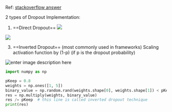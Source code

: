 Ref: [stackoverflow answer](https://stackoverflow.com/questions/54109617/implementing-dropout-from-scratch)

2 types of Dropout Implementation:
1. ==Direct Dropout==
![](https://i.stack.imgur.com/G8WvT.gif)

![](https://i.stack.imgur.com/OnN6y.gif)

3. ==Inverted Dropout== (most commonly used in frameworks)
Scaling activation function by (1-p) (if p is the dropout probability)

![enter image description here](https://i.stack.imgur.com/OKh1Y.gif)

```python
import numpy as np

pKeep = 0.8
weights = np.ones([1, 5])
binary_value = np.random.rand(weights.shape[0], weights.shape[1]) < pKeep
res = np.multiply(weights, binary_value)
res /= pKeep  # this line is called inverted dropout technique
print(res)
```